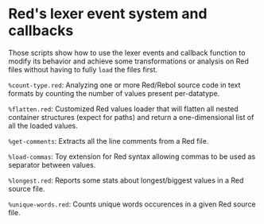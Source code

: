 # Red's lexer event system and callbacks

Those scripts show how to use the lexer events and callback function to modify its behavior and achieve some transformations or analysis on Red files without having to fully `load` the files first.


`%count-type.red`: Analyzing one or more Red/Rebol source code in text formats by counting the number of values present per-datatype.

`%flatten.red`: Customized Red values loader that will flatten all nested container structures (expect for paths) and return a one-dimensional list of all the loaded values.

`%get-comments`: Extracts all the line comments from a Red file.

`%load-commas`: Toy extension for Red syntax allowing commas to be used as separator between values.

`%longest.red`: Reports some stats about longest/biggest values in a Red source file.

`%unique-words.red`: Counts unique words occurences in a given Red source file.



